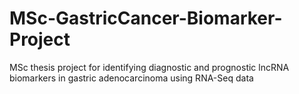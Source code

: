 # MSc-GastricCancer-Biomarker-Project
MSc thesis project for identifying diagnostic and prognostic lncRNA biomarkers in gastric adenocarcinoma using RNA-Seq data
